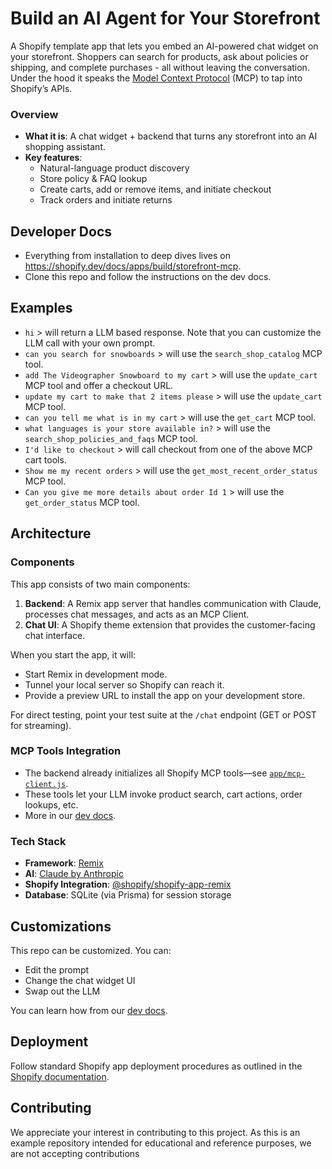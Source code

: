 # Build an AI Agent for Your Storefront

A Shopify template app that lets you embed an AI-powered chat widget on your storefront. Shoppers can search for products, ask about policies or shipping, and complete purchases - all without leaving the conversation. Under the hood it speaks the [Model Context Protocol](https://modelcontextprotocol.io/) (MCP) to tap into Shopify’s APIs.

### Overview

- **What it is**: A chat widget + backend that turns any storefront into an AI shopping assistant.
- **Key features**:
  - Natural-language product discovery
  - Store policy & FAQ lookup
  - Create carts, add or remove items, and initiate checkout
  - Track orders and initiate returns

## Developer Docs

- Everything from installation to deep dives lives on https://shopify.dev/docs/apps/build/storefront-mcp.
- Clone this repo and follow the instructions on the dev docs.

## Examples

- `hi` > will return a LLM based response. Note that you can customize the LLM call with your own prompt.
- `can you search for snowboards` > will use the `search_shop_catalog` MCP tool.
- `add The Videographer Snowboard to my cart` > will use the `update_cart` MCP tool and offer a checkout URL.
- `update my cart to make that 2 items please` > will use the `update_cart` MCP tool.
- `can you tell me what is in my cart` > will use the `get_cart` MCP tool.
- `what languages is your store available in?` > will use the `search_shop_policies_and_faqs` MCP tool.
- `I'd like to checkout` > will call checkout from one of the above MCP cart tools.
- `Show me my recent orders` > will use the `get_most_recent_order_status` MCP tool.
- `Can you give me more details about order Id 1` > will use the `get_order_status` MCP tool.

## Architecture

### Components

This app consists of two main components:

1. **Backend**: A Remix app server that handles communication with Claude, processes chat messages, and acts as an MCP Client.
2. **Chat UI**: A Shopify theme extension that provides the customer-facing chat interface.

When you start the app, it will:

- Start Remix in development mode.
- Tunnel your local server so Shopify can reach it.
- Provide a preview URL to install the app on your development store.

For direct testing, point your test suite at the `/chat` endpoint (GET or POST for streaming).

### MCP Tools Integration

- The backend already initializes all Shopify MCP tools—see [`app/mcp-client.js`](./app/mcp-client.js).
- These tools let your LLM invoke product search, cart actions, order lookups, etc.
- More in our [dev docs](https://shopify.dev/docs/apps/build/storefront-mcp).

### Tech Stack

- **Framework**: [Remix](https://remix.run/)
- **AI**: [Claude by Anthropic](https://www.anthropic.com/claude)
- **Shopify Integration**: [@shopify/shopify-app-remix](https://www.npmjs.com/package/@shopify/shopify-app-remix)
- **Database**: SQLite (via Prisma) for session storage

## Customizations

This repo can be customized. You can:

- Edit the prompt
- Change the chat widget UI
- Swap out the LLM

You can learn how from our [dev docs](https://shopify.dev/docs/apps/build/storefront-mcp).

## Deployment

Follow standard Shopify app deployment procedures as outlined in the [Shopify documentation](https://shopify.dev/docs/apps/deployment/web).

## Contributing

We appreciate your interest in contributing to this project. As this is an example repository intended for educational and reference purposes, we are not accepting contributions
